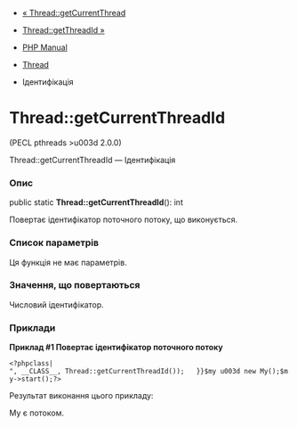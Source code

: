 - [« Thread::getCurrentThread](thread.getcurrentthread.md)
- [Thread::getThreadId »](thread.getthreadid.md)

- [PHP Manual](index.md)
- [Thread](class.thread.md)
- Ідентифікація

# Thread::getCurrentThreadId

(PECL pthreads \>u003d 2.0.0)

Thread::getCurrentThreadId — Ідентифікація

### Опис

public static **Thread::getCurrentThreadId**(): int

Повертає ідентифікатор поточного потоку, що виконується.

### Список параметрів

Ця функція не має параметрів.

### Значення, що повертаються

Числовий ідентифікатор.

### Приклади

**Приклад #1 Повертає ідентифікатор поточного потоку**

` <?phpclass|
", __CLASS__, Thread::getCurrentThreadId());   }}$my u003d new My();$my->start();?> `

Результат виконання цього прикладу:

My є потоком.

